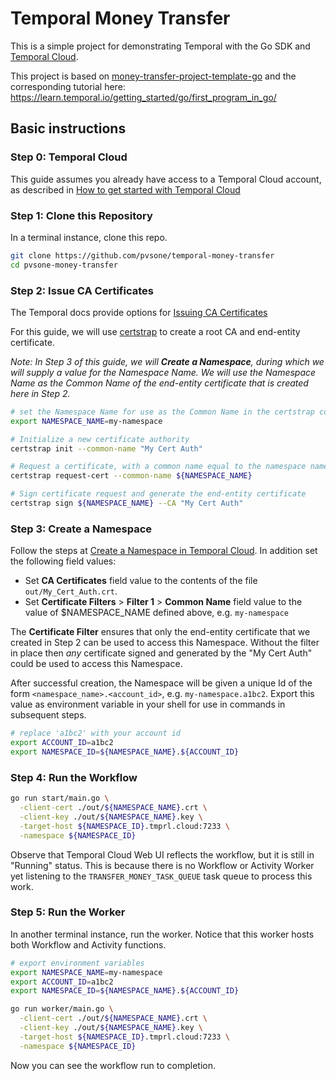 # Temporal Money Transfer

This is a simple project for demonstrating Temporal with the Go SDK and [Temporal Cloud](https://cloud.temporal.io).

This project is based on [money-transfer-project-template-go](https://github.com/temporalio/money-transfer-project-template-go) and the corresponding tutorial here: https://learn.temporal.io/getting_started/go/first_program_in_go/

## Basic instructions

### Step 0: Temporal Cloud

This guide assumes you already have access to a Temporal Cloud account, as described in [How to get started with Temporal Cloud](https://docs.temporal.io/cloud/how-to-get-started-with-temporal-cloud)

### Step 1: Clone this Repository

In a terminal instance, clone this repo.

```bash
git clone https://github.com/pvsone/temporal-money-transfer
cd pvsone-money-transfer
```

### Step 2: Issue CA Certificates

The Temporal docs provide options for [Issuing CA Certificates](https://docs.temporal.io/cloud/how-to-get-started-with-temporal-cloud#issue-ca-certificates)

For this guide, we will use [certstrap](https://github.com/square/certstrap) to create a root CA and end-entity certificate.

_Note: In Step 3 of this guide, we will **Create a Namespace**, during which we will supply a value for 
the Namespace Name.  We will use the Namespace Name as the Common Name of the end-entity certificate
that is created here in Step 2._

```bash
# set the Namespace Name for use as the Common Name in the certstrap commands below
export NAMESPACE_NAME=my-namespace

# Initialize a new certificate authority
certstrap init --common-name "My Cert Auth"

# Request a certificate, with a common name equal to the namespace name
certstrap request-cert --common-name ${NAMESPACE_NAME}

# Sign certificate request and generate the end-entity certificate
certstrap sign ${NAMESPACE_NAME} --CA "My Cert Auth"
```

### Step 3: Create a Namespace

Follow the steps at [Create a Namespace in Temporal Cloud](https://docs.temporal.io/cloud/how-to-manage-namespaces-in-temporal-cloud/#create-a-namespace-in-temporal-cloud).  In addition set the following field values:
* Set **CA Certificates** field value to the contents of the file `out/My_Cert_Auth.crt`.
* Set **Certificate Filters** > **Filter 1** > **Common Name** field value to the value of $NAMESPACE_NAME defined above, e.g. `my-namespace`

The **Certificate Filter** ensures that only the end-entity certificate that we created in Step 2
can be used to access this Namespace.  Without the filter in place then _any_ certificate signed 
and generated by the "My Cert Auth" could be used to access this Namespace.

After successful creation, the Namespace will be given a unique Id of the form `<namespace_name>.<account_id>`, e.g. `my-namespace.a1bc2`.  Export this value as environment variable in your shell for use in commands in subsequent steps.

```bash
# replace 'a1bc2' with your account id
export ACCOUNT_ID=a1bc2
export NAMESPACE_ID=${NAMESPACE_NAME}.${ACCOUNT_ID}
```

### Step 4: Run the Workflow

```bash
go run start/main.go \
  -client-cert ./out/${NAMESPACE_NAME}.crt \
  -client-key ./out/${NAMESPACE_NAME}.key \
  -target-host ${NAMESPACE_ID}.tmprl.cloud:7233 \
  -namespace ${NAMESPACE_ID}
```

Observe that Temporal Cloud Web UI reflects the workflow, but it is still in "Running" status. This is because there is no Workflow or Activity Worker yet listening to the `TRANSFER_MONEY_TASK_QUEUE` task queue to process this work.

### Step 5: Run the Worker

In another terminal instance, run the worker. Notice that this worker hosts both Workflow and Activity functions.

```bash
# export environment variables 
export NAMESPACE_NAME=my-namespace
export ACCOUNT_ID=a1bc2
export NAMESPACE_ID=${NAMESPACE_NAME}.${ACCOUNT_ID}

go run worker/main.go \
  -client-cert ./out/${NAMESPACE_NAME}.crt \
  -client-key ./out/${NAMESPACE_NAME}.key \
  -target-host ${NAMESPACE_ID}.tmprl.cloud:7233 \
  -namespace ${NAMESPACE_ID}
```

Now you can see the workflow run to completion. 
